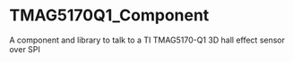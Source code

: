 # TMAG5170Q1_Component
A component and library to talk to a TI TMAG5170-Q1 3D hall effect sensor over SPI
